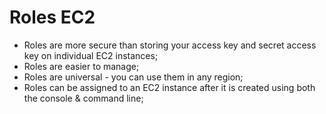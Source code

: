 # Roles EC2  


* Roles are more secure than storing your access key and secret access key on individual EC2 instances;  
* Roles are easier to manage;  
* Roles are universal - you can use them in any region;  
* Roles can be assigned to an EC2 instance after it is created using both the console & command line;
